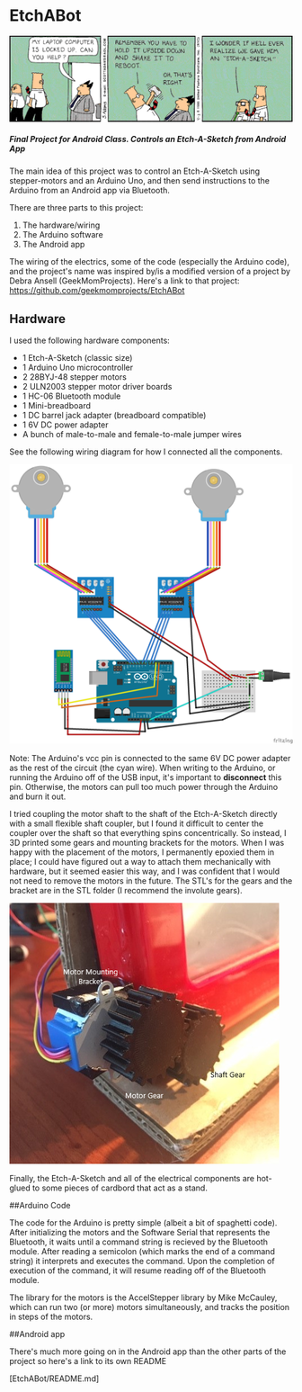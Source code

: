 # EtchABot

![](images/Dilbert_Strip.gif)

<h5>Final Project for Android Class. Controls an Etch-A-Sketch from Android App</h5>
 <p>
  The main idea of this project was to control an Etch-A-Sketch using stepper-motors and an Arduino Uno, and then send 
  instructions to the Arduino from an Android app via Bluetooth. <br>
  
  
  There are three parts to this project:
  <ol>
  <li>The hardware/wiring</li>
  <li>The Arduino software</li>
  <li>The Android app</li> 
  </ol>
  
  The wiring of the electrics, some of the code (especially the Arduino code), and the project's name was 
  inspired by/is a modified version of a project by Debra Ansell (GeekMomProjects). Here's a link to that project: https://github.com/geekmomprojects/EtchABot        
 </p>
 
## Hardware
 <p>
 I used the following hardware components:
 <ul>
 <li>1 Etch-A-Sketch (classic size)</li>
 <li>1 Arduino Uno microcontroller</li>
 <li>2 28BYJ-48 stepper motors</li>
 <li>2 ULN2003 stepper motor driver boards</li>
 <li>1 HC-06 Bluetooth module</li>
 <li>1 Mini-breadboard</li>
 <li>1 DC barrel jack adapter (breadboard compatible)</li>
 <li>1 6V DC power adapter</li>
 <li>A bunch of male-to-male and female-to-male jumper wires</li>
 </ul>
 See the following wiring diagram for how I connected all the components. 
 </p>
 
 ![Wiring Diagram](images/Wiring_Diagram.png)
 
 <p>Note: The Arduino's vcc pin is connected to the same 6V DC power adapter as the rest of the circuit (the cyan wire).
 When writing to the Arduino, or running the Arduino off of the USB input, it's important to <b>disconnect</b> this pin.
 Otherwise, the motors can pull too much power through the Arduino and burn it out.
 
 I tried coupling the motor shaft to the shaft of the Etch-A-Sketch directly with a small flexible shaft coupler, but I
 found it difficult to center the coupler over the shaft so that everything spins concentrically. So instead, I 3D 
 printed some gears and mounting brackets for the motors. When I was happy with the placement of the motors, I 
 permanently epoxied them in place; I could have figured out a way to attach them mechanically with hardware, but it 
 seemed easier this way, and I was confident that I would not need to remove the motors in the future. The STL's for 
 the gears and the bracket are in the STL folder (I recommend the involute gears).
 </p>
 
 ![Motor attached to Etch-A-Sketch](images/Mounted_Gears.png)
 
 <p>Finally, the Etch-A-Sketch and all of the electrical components are hot-glued to some pieces of cardbord that act as 
 a stand.</p>
 
 ##Arduino Code
 <p> 
 The code for the Arduino is pretty simple (albeit a bit of spaghetti code). After initializing the motors and the Software
 Serial that represents the Bluetooth, it waits until a command string is recieved by the Bluetooth module. After reading a 
 semicolon (which marks the end of a command string) it interprets and executes the command. Upon the completion of execution 
 of the command, it will resume reading off of the Bluetooth module. 
 
 The library for the motors is the AccelStepper library by Mike McCauley, which can run two (or more) motors simultaneously, 
 and tracks the position in steps of the motors.
 </p>
 
 ##Android app
 <p>
 There's much more going on in the Android app than the other parts of the project so here's a link to its own README

[EtchABot/README.md]
 
 </p>
 
 


